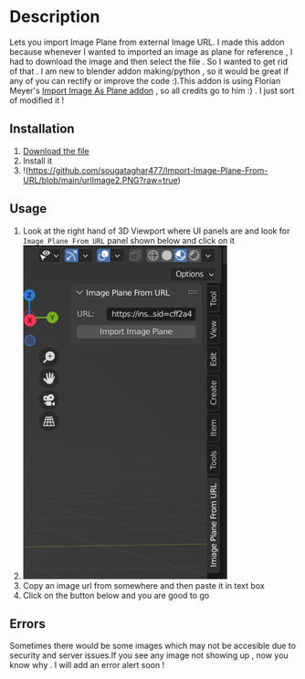 # Description
Lets you import Image Plane from external Image URL. I made this addon because whenever I wanted to imported an image as plane for reference  , I had to download the image and then select the file . So I wanted to get rid of that . I am new to blender addon making/python , so it would be great if any of you can rectify or improve the code :).This addon is using Florian Meyer's [Import Image As Plane addon](https://github.com/sobotka/blender-addons/blob/master/io_import_images_as_planes.py) , so all credits go to him :) . I just sort  of modified it !

## Installation
1. [Download the file](https://cdn.discordapp.com/attachments/953852431651979304/953852735139241984/Image_Plane_From_URL.py)
2. Install it 
3. !(https://github.com/sougataghar477/Import-Image-Plane-From-URL/blob/main/urlImage2.PNG?raw=true)  
## Usage
1. Look at the right hand of 3D Viewport where UI panels are and look for `Image Plane From URL` panel shown below and click on it
2. ![This is an image](https://github.com/sougataghar477/Import-Image-Plane-From-URL/blob/main/urlImage2.PNG?raw=true)
3. Copy an image url from somewhere and then paste it in text box
4. Click on the button below and you are good to go

## Errors
Sometimes there would be some images which may not be accesible due to security and server issues.If you see any image not showing up , now you know why . I will add an error alert soon ! 
